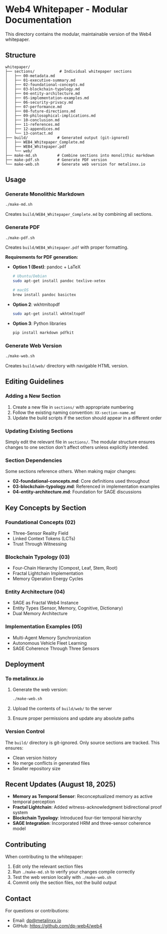 # Web4 Whitepaper - Modular Documentation

This directory contains the modular, maintainable version of the Web4 whitepaper.

## Structure

```
whitepaper/
├── sections/           # Individual whitepaper sections
│   ├── 00-metadata.md
│   ├── 01-executive-summary.md
│   ├── 02-foundational-concepts.md
│   ├── 03-blockchain-typology.md
│   ├── 04-entity-architecture.md
│   ├── 05-implementation-examples.md
│   ├── 06-security-privacy.md
│   ├── 07-performance.md
│   ├── 08-future-directions.md
│   ├── 09-philosophical-implications.md
│   ├── 10-conclusion.md
│   ├── 11-references.md
│   ├── 12-appendices.md
│   └── 13-contact.md
├── build/             # Generated output (git-ignored)
│   ├── WEB4_Whitepaper_Complete.md
│   ├── WEB4_Whitepaper.pdf
│   └── web/
├── make-md.sh         # Combine sections into monolithic markdown
├── make-pdf.sh        # Generate PDF version
└── make-web.sh        # Generate web version for metalinxx.io
```

## Usage

### Generate Monolithic Markdown
```bash
./make-md.sh
```
Creates `build/WEB4_Whitepaper_Complete.md` by combining all sections.

### Generate PDF
```bash
./make-pdf.sh
```
Creates `build/WEB4_Whitepaper.pdf` with proper formatting.

**Requirements for PDF generation:**
- **Option 1 (Best)**: pandoc + LaTeX
  ```bash
  # Ubuntu/Debian
  sudo apt-get install pandoc texlive-xetex
  
  # macOS
  brew install pandoc basictex
  ```

- **Option 2**: wkhtmltopdf
  ```bash
  sudo apt-get install wkhtmltopdf
  ```

- **Option 3**: Python libraries
  ```bash
  pip install markdown pdfkit
  ```

### Generate Web Version
```bash
./make-web.sh
```
Creates `build/web/` directory with navigable HTML version.

## Editing Guidelines

### Adding a New Section

1. Create a new file in `sections/` with appropriate numbering
2. Follow the existing naming convention: `XX-section-name.md`
3. Update the build scripts if the section should appear in a different order

### Updating Existing Sections

Simply edit the relevant file in `sections/`. The modular structure ensures changes to one section don't affect others unless explicitly intended.

### Section Dependencies

Some sections reference others. When making major changes:
- **02-foundational-concepts.md**: Core definitions used throughout
- **03-blockchain-typology.md**: Referenced in implementation examples
- **04-entity-architecture.md**: Foundation for SAGE discussions

## Key Concepts by Section

### Foundational Concepts (02)
- Three-Sensor Reality Field
- Linked Context Tokens (LCTs)
- Trust Through Witnessing

### Blockchain Typology (03)
- Four-Chain Hierarchy (Compost, Leaf, Stem, Root)
- Fractal Lightchain Implementation
- Memory Operation Energy Cycles

### Entity Architecture (04)
- SAGE as Fractal Web4 Instance
- Entity Types (Sensor, Memory, Cognitive, Dictionary)
- Dual Memory Architecture

### Implementation Examples (05)
- Multi-Agent Memory Synchronization
- Autonomous Vehicle Fleet Learning
- SAGE Coherence Through Three Sensors

## Deployment

### To metalinxx.io

1. Generate the web version:
   ```bash
   ./make-web.sh
   ```

2. Upload the contents of `build/web/` to the server

3. Ensure proper permissions and update any absolute paths

### Version Control

The `build/` directory is git-ignored. Only source sections are tracked. This ensures:
- Clean version history
- No merge conflicts in generated files
- Smaller repository size

## Recent Updates (August 18, 2025)

- **Memory as Temporal Sensor**: Reconceptualized memory as active temporal perception
- **Fractal Lightchain**: Added witness-acknowledgment bidirectional proof system
- **Blockchain Typology**: Introduced four-tier temporal hierarchy
- **SAGE Integration**: Incorporated HRM and three-sensor coherence model

## Contributing

When contributing to the whitepaper:

1. Edit only the relevant section files
2. Run `./make-md.sh` to verify your changes compile correctly
3. Test the web version locally with `./make-web.sh`
4. Commit only the section files, not the build output

## Contact

For questions or contributions:
- Email: dp@metalinxx.io
- GitHub: https://github.com/dp-web4/web4